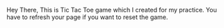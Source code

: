 Hey There, 
This is Tic Tac Toe game which I created for my practice.
You have to refresh your page if you want to reset the game. 
